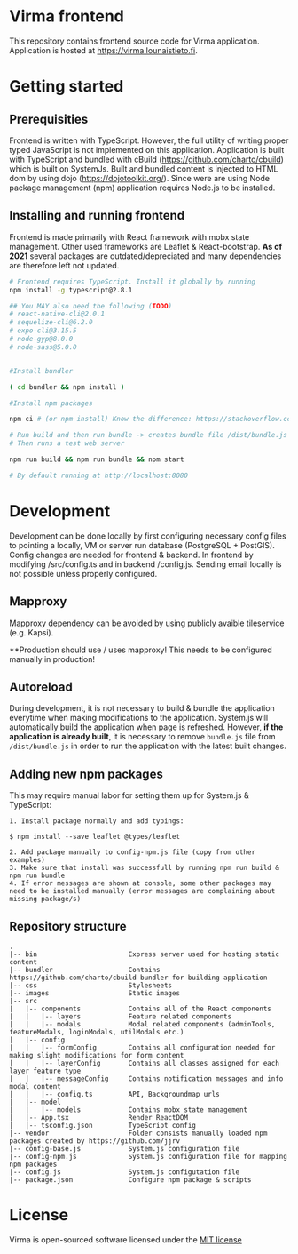 # Virma frontend
This repository contains frontend source code for Virma application. Application is hosted at https://virma.lounaistieto.fi.

# Getting started

## Prerequisities
Frontend is written with TypeScript. 
However, the full utility of writing proper typed JavaScript is not implemented on this application. 
Application is built with TypeScript and bundled with cBuild (https://github.com/charto/cbuild) which is built on SystemJs. 
Built and bundled content is injected to HTML dom by using dojo (https://dojotoolkit.org/). 
Since were are using Node package management (npm) application requires Node.js to be installed.


## Installing and running frontend
Frontend is made primarily with React framework with mobx state management. 
Other used frameworks are Leaflet & React-bootstrap.
**As of 2021** several packages are outdated/depreciated and many dependencies are therefore left not updated.

```bash
# Frontend requires TypeScript. Install it globally by running
npm install -g typescript@2.8.1

## You MAY also need the following (TODO)
# react-native-cli@2.0.1
# sequelize-cli@6.2.0
# expo-cli@3.15.5
# node-gyp@8.0.0
# node-sass@5.0.0


#Install bundler

( cd bundler && npm install )

#Install npm packages

npm ci # (or npm install) Know the difference: https://stackoverflow.com/questions/52499617/what-is-the-difference-between-npm-install-and-npm-ci

# Run build and then run bundle -> creates bundle file /dist/bundle.js
# Then runs a test web server

npm run build && npm run bundle && npm start

# By default running at http://localhost:8080
```

# Development
Development can be done locally by first configuring necessary config files to pointing a locally, VM or server run database (PostgreSQL + PostGIS). 
Config changes are needed for frontend & backend. In frontend by modifying /src/config.ts and in backend /config.js.
Sending email locally is not possible unless properly configured.

## Mapproxy
Mapproxy dependency can be avoided by using publicly avaible tileservice (e.g. Kapsi). 

**Production should use / uses mapproxy! This needs to be configured manually in production!


## Autoreload
During development, it is not necessary to build & bundle the application everytime when making modifications to the application.
System.js will automatically build the application when page is refreshed. 
However, **if the application is already built**, it is necessary to remove `bundle.js` file from `/dist/bundle.js` in order to run the application with the latest built changes.

## Adding new npm packages 

This may require manual labor for setting them up for System.js & TypeScript:

```
1. Install package normally and add typings:

$ npm install --save leaflet @types/leaflet

2. Add package manually to config-npm.js file (copy from other examples)
3. Make sure that install was successfull by running npm run build & npm run bundle
4. If error messages are shown at console, some other packages may need to be installed manually (error messages are complaining about missing package/s)
```


## Repository structure

```
.
|-- bin                       Express server used for hosting static content
|-- bundler                   Contains https://github.com/charto/cbuild bundler for building application
|-- css                       Stylesheets
|-- images                    Static images
|-- src
|   |-- components            Contains all of the React components
|   |   |-- layers            Feature related components
|   |   |-- modals            Modal related components (adminTools, featureModals, loginModals, utilModals etc.)
|   |-- config
|   |   |-- formConfig        Contains all configuration needed for making slight modifications for form content
|   |   |-- layerConfig       Contains all classes assigned for each layer feature type
|   |   |-- messageConfig     Contains notification messages and info modal content
|   |   |-- config.ts         API, Backgroundmap urls
|   |-- model
|   |   |-- models            Contains mobx state management
|   |-- App.tsx               Render ReactDOM
|   |-- tsconfig.json         TypeScript config
|-- vendor                    Folder consists manually loaded npm packages created by https://github.com/jjrv
|-- config-base.js            System.js configuration file
|-- config-npm.js             System.js configuration file for mapping npm packages
|-- config.js                 System.js configutation file
|-- package.json              Configure npm package & scripts
```

# License
Virma is open-sourced software licensed under the [MIT license](https://opensource.org/licenses/MIT)

